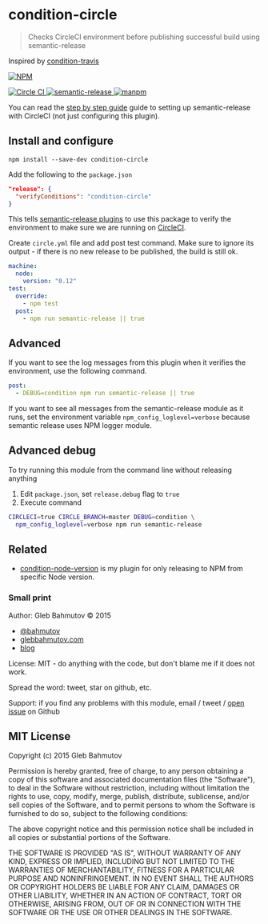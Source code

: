 # condition-circle

> Checks CircleCI environment before publishing successful build using semantic-release

Inspired by [condition-travis](https://github.com/semantic-release/condition-travis)

[![NPM][npm-icon] ][npm-url]

[![Circle CI][ci-badge] ][ci-url]
[![semantic-release][semantic-image] ][semantic-url]
[![manpm](https://img.shields.io/badge/manpm-%E2%9C%93-3399ff.svg)](https://github.com/bahmutov/manpm)

[npm-icon]: https://nodei.co/npm/condition-circle.svg?downloads=true
[npm-url]: https://npmjs.org/package/condition-circle
[ci-badge]: https://circleci.com/gh/bahmutov/condition-circle.svg?style=svg
[ci-url]: https://circleci.com/gh/bahmutov/condition-circle
[semantic-image]: https://img.shields.io/badge/%20%20%F0%9F%93%A6%F0%9F%9A%80-semantic--release-e10079.svg
[semantic-url]: https://github.com/semantic-release/semantic-release

You can read the [step by step guide](HOW.md) guide to setting up semantic-release with
CircleCI (not just configuring this plugin).

## Install and configure

    npm install --save-dev condition-circle

Add the following to the `package.json`

```json
"release": {
  "verifyConditions": "condition-circle"
}
```

This tells [semantic-release plugins](https://github.com/semantic-release/semantic-release#plugins)
to use this package to verify the environment to make sure we are running on
[CircleCI](https://circleci.com).

Create `circle.yml` file and add post test command. Make sure to ignore its output -
if there is no new release to be published, the build is still ok.

```yaml
machine:
  node:
    version: "0.12"
test:
  override:
    - npm test
  post:
    - npm run semantic-release || true
```

## Advanced

If you want to see the log messages from this plugin when it verifies the environment,
use the following command.

```yaml
post:
  - DEBUG=condition npm run semantic-release || true
```

If you want to see all messages from the semantic-release module as it runs,
set the environment variable `npm_config_loglevel=verbose` because semantic release
uses NPM logger module.

## Advanced debug

To try running this module from the command line without releasing anything

1. Edit `package.json`, set `release.debug` flag to `true`
2. Execute command

```sh
CIRCLECI=true CIRCLE_BRANCH=master DEBUG=condition \
  npm_config_loglevel=verbose npm run semantic-release
```

## Related

* [condition-node-version](https://github.com/bahmutov/condition-node-version) is my
  plugin for only releasing to NPM from specific Node version.

### Small print

Author: Gleb Bahmutov &copy; 2015

* [@bahmutov](https://twitter.com/bahmutov)
* [glebbahmutov.com](http://glebbahmutov.com)
* [blog](http://glebbahmutov.com/blog/)

License: MIT - do anything with the code, but don't blame me if it does not work.

Spread the word: tweet, star on github, etc.

Support: if you find any problems with this module, email / tweet /
[open issue](https://github.com/bahmutov/condition-circle/issues) on Github

## MIT License

Copyright (c) 2015 Gleb Bahmutov

Permission is hereby granted, free of charge, to any person
obtaining a copy of this software and associated documentation
files (the "Software"), to deal in the Software without
restriction, including without limitation the rights to use,
copy, modify, merge, publish, distribute, sublicense, and/or sell
copies of the Software, and to permit persons to whom the
Software is furnished to do so, subject to the following
conditions:

The above copyright notice and this permission notice shall be
included in all copies or substantial portions of the Software.

THE SOFTWARE IS PROVIDED "AS IS", WITHOUT WARRANTY OF ANY KIND,
EXPRESS OR IMPLIED, INCLUDING BUT NOT LIMITED TO THE WARRANTIES
OF MERCHANTABILITY, FITNESS FOR A PARTICULAR PURPOSE AND
NONINFRINGEMENT. IN NO EVENT SHALL THE AUTHORS OR COPYRIGHT
HOLDERS BE LIABLE FOR ANY CLAIM, DAMAGES OR OTHER LIABILITY,
WHETHER IN AN ACTION OF CONTRACT, TORT OR OTHERWISE, ARISING
FROM, OUT OF OR IN CONNECTION WITH THE SOFTWARE OR THE USE OR
OTHER DEALINGS IN THE SOFTWARE.
